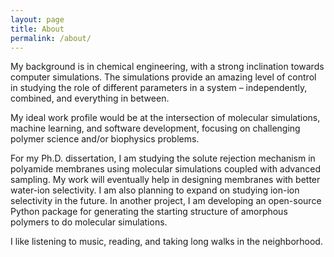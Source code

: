```yaml
---
layout: page
title: About
permalink: /about/
---
```




My background is in chemical engineering, with a strong inclination towards computer simulations. The simulations provide an amazing level of control in studying the role of different parameters in a system  – independently, combined, and everything in between.

My ideal work profile would be at the intersection of molecular simulations, machine learning, and software development, focusing on challenging polymer science and/or biophysics problems.

For my Ph.D. dissertation, I am studying the solute rejection mechanism in polyamide membranes using molecular simulations coupled with advanced sampling. My work will eventually help in designing membranes with better water-ion selectivity. I am also planning to expand on studying ion-ion selectivity in the future. In another project, I am developing an open-source Python package for generating the starting structure of amorphous polymers to do molecular simulations.

I like listening to music, reading, and taking long walks in the neighborhood.


